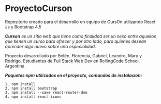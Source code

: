 # ProyectoCurson
Repositorio creado para el desarrollo en equipo de CursOn utilizando React Js y Bootstrap 4.5

***Curson** es un sitio web que tiene como finalidad ser un nexo entre aquellos que tienen un curso para ofrecer y por otro lado, para quienes desean aprender algo nuevo sobre una especialidad.*

Proyecto desarrollado por Belén, Florencia, Gabriel, Leandro, Mary y Rodrigo. Estudiantes de Full Stack Web Dev en RollingCode School, Argentina.

**_Paquetes npm utilizados en el proyecto, comandos de instalación:_**
```
1. npm install
2. npm install bootstrap
3. npm install --save react-router-dom
4. npm install react-icons
```
